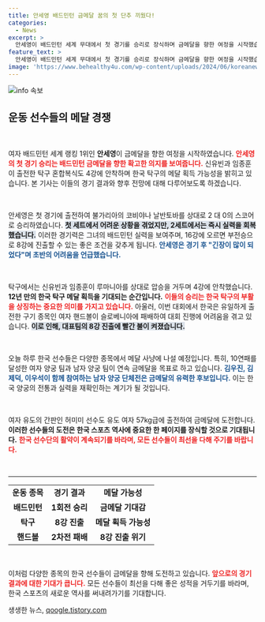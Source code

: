 ```yaml
---
title: 안세영 배드민턴 금메달 꿈의 첫 단추 끼웠다!
categories:
  - News
excerpt: >
  안세영이 배드민턴 세계 무대에서 첫 경기를 승리로 장식하며 금메달을 향한 여정을 시작했습니다. 신유빈과 임종훈이 출전한 탁구 혼합복식 또한 4강에 진출, 12년 만의 메달 획득 가능성을 열었습니다!
feature_text: >
  안세영이 배드민턴 세계 무대에서 첫 경기를 승리로 장식하며 금메달을 향한 여정을 시작했습니다. 신유빈과 임종훈이 출전한 탁구 혼합복식 또한 4강에 진출, 12년 만의 메달 획득 가능성을 열었습니다!
image: 'https://www.behealthy4u.com/wp-content/uploads/2024/06/koreanews.jpg'
---
```


<p><img src="https://www.behealthy4u.com/wp-content/uploads/2024/06/koreanews.jpg" alt="info 속보" /></p>

<h2 data-ke-size="size26">운동 선수들의 메달 경쟁</h2>

<p data-ke-size="size16">&nbsp;</p>

<p>여자 배드민턴 세계 랭킹 1위인 <b>안세영</b>이 금메달을 향한 여정을 시작하였습니다. <b><span style="color: #ee2323;">안세영의 첫 경기 승리는 배드민턴 금메달을 향한 확고한 의지를 보여줍니다.</span></b> 신유빈과 임종훈이 출전한 탁구 혼합복식도 4강에 안착하며 한국 탁구의 메달 획득 가능성을 밝히고 있습니다. 본 기사는 이들의 경기 결과와 향후 전망에 대해 다루어보도록 하겠습니다.</p>

<p data-ke-size="size16">&nbsp;</p>

<p>안세영은 첫 경기에 출전하여 불가리아의 코비야나 날반토바를 상대로 2 대 0의 스코어로 승리하였습니다. <b><span style="background-color: #21538527;">첫 세트에서 어려운 상황을 겪었지만, 2세트에서는 즉시 실력을 회복했습니다.</span></b> 이러한 경기력은 그녀의 배드민턴 실력을 보여주며, 16강에 오르면 부전승으로 8강에 진출할 수 있는 좋은 조건을 갖추게 됩니다. <b><span style="color: #1a5490;">안세영은 경기 후 "긴장이 많이 되었다"며 초반의 어려움을 언급했습니다.</span></b></p>

<p data-ke-size="size16">&nbsp;</p>

<p>탁구에서는 신유빈과 임종훈이 루마니아를 상대로 압승을 거두며 4강에 안착했습니다. <b>12년 만의 한국 탁구 메달 획득을 기대되는 순간입니다.</b> <b><span style="color: #ee2323;">이들의 승리는 한국 탁구의 부활을 상징하는 중요한 의미를 가지고 있습니다.</span></b> 아울러, 이번 대회에서 한국은 유일하게 출전한 구기 종목인 여자 핸드볼이 슬로베니아에 패배하여 대회 진행에 어려움을 겪고 있습니다. <b><span style="background-color: #21538527;">이로 인해, 대표팀의 8강 진출에 빨간 불이 켜졌습니다.</span></b></p>

<p data-ke-size="size16">&nbsp;</p>

<p>오늘 하루 한국 선수들은 다양한 종목에서 메달 사냥에 나설 예정입니다. 특히, 10연패를 달성한 여자 양궁 팀과 남자 양궁 팀이 연속 금메달을 목표로 하고 있습니다. <b><span style="color: #1a5490;">김우진, 김제덕, 이우석이 함께 참여하는 남자 양궁 단체전은 금메달의 유력한 후보입니다.</span></b> 이는 한국 양궁의 전통과 실력을 재확인하는 계기가 될 것입니다.</p>

<p data-ke-size="size16">&nbsp;</p>

<p>여자 유도의 간판인 허미미 선수도 유도 여자 57kg급에 출전하여 금메달에 도전합니다. <b>이러한 선수들의 도전은 한국 스포츠 역사에 중요한 한 페이지를 장식할 것으로 기대됩니다.</b> <b><span style="color: #ee2323;">한국 선수단의 활약이 계속되기를 바라며, 모든 선수들이 최선을 다해 주기를 바랍니다.</span></b> </p>

<p data-ke-size="size16">&nbsp;</p>

<hr>

<table style="width:100%">
  <tr>
    <td style="text-align: center; height: 17px;"><b>운동 종목</b></td>
    <td style="text-align: center; height: 17px;"><b>경기 결과</b></td>
    <td style="text-align: center; height: 17px;"><b>메달 가능성</b></td>
  </tr>
  <tr>
    <td style="text-align: center; height: 17px;"><b>배드민턴</b></td>
    <td style="text-align: center; height: 17px;"><b>1회전 승리</b></td>
    <td style="text-align: center; height: 17px;"><b>금메달 기대감</b></td>
  </tr>
  <tr>
    <td style="text-align: center; height: 17px;"><b>탁구</b></td>
    <td style="text-align: center; height: 17px;"><b>8강 진출</b></td>
    <td style="text-align: center; height: 17px;"><b>메달 획득 가능성</b></td>
  </tr>
  <tr>
    <td style="text-align: center; height: 17px;"><b>핸드볼</b></td>
    <td style="text-align: center; height: 17px;"><b>2차전 패배</b></td>
    <td style="text-align: center; height: 17px;"><b>8강 진출 위기</b></td>
  </tr>
</table>

<p data-ke-size="size16">&nbsp;</p>

<p>이처럼 다양한 종목의 한국 선수들이 금메달을 향해 도전하고 있습니다. <b><span style="color: #ee2323;">앞으로의 경기 결과에 대한 기대가 큽니다.</span></b> 모든 선수들이 최선을 다해 좋은 성적을 거두기를 바라며, 한국 스포츠의 새로운 역사를 써내려가기를 기대합니다.</p>
생생한 뉴스, <a href="https://qoogle.tistory.com" rel="dofollow">qoogle.tistory.com</a>


